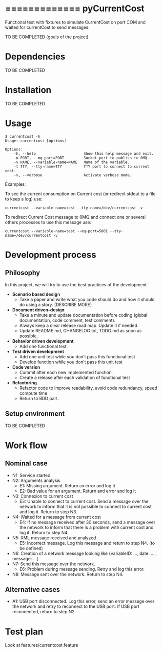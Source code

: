 =============
pyCurrentCost
=============

Functional test with fixtures to simulate CurrentCost on port COM and waited for currentCost to send messages.

TO BE COMPLETED (goals of the project)

Dependencies
============

TO BE COMPLETED

Installation
============

TO BE COMPLETED

Usage
=====

    $ currentcost -h
    Usage: currentcost [options]

    Options:
        -h, --help                      Show this help message and exit.
        -m PORT, --mq-port=PORT         Socket port to publish to 0MQ.
        -v NAME, --variable-name=NAME   Name of the variable.
        -t TTY, --tty-name=TTY          TTY port to connect to current cost.
        -v, --verbose                   Activate verbose mode.

Examples: 

To see the current consumption on Current cost (or redirect stdout to a file to keep a log) use:

    currentcost --variable-name=test --tty-name=/dev/currentcost -v

To redirect Current Cost message to 0MQ and connect one or several others processes to use this message use:   

    currentcost --variable-name=test --mq-port=5001 --tty-name=/dev/currentcost -v


Development process
===================

Philosophy
----------

In this project, we will try to use the best practices of the development.

* **Scenario based design** 
    * Take a paper and write what you code should do and how it should do using a story. (DESCRIBE MORE)
* **Document driven-design**
    * Take a minute and update documentation before coding (global documentation, code comment, test comment).
    * Always keep a clear release road map. Update it if needed. 
    * Update README.md, CHANGELOG.txt, TODO.md as soon as possible.
* **Behavior driven development**
    * Add one functional test.
* **Test driven development**
    * Add one unit test while you don't pass this functional test
    * Develop function while you don't pass this unit test
* **Code version**
    * Commit after each new implemented function
    * Create a release after each validation of functional test
* **Refactoring**
    * Refactor code to improve readability, avoid code redundancy, speed compute time
    * Return to BDD part.

Setup environment
-----------------

TO BE COMPLETED

Work flow
=========

Nominal case
------------

* N1: Service started
* N2: Arguments analysis
    * E1: Missing argument. Return an error and log it
    * E2: Bad value for an argument. Return and error and log it
* N3: Connexion to current cost
    * E3: Unable to connect to current cost. Send a message over the network to inform that it is not possible to connect to current cost and log it. Return to step N3.
* N4: Waited for a message from current cost
    * E4: If no message received after 30 seconds, send a message over the network to inform that there is a problem with current cost and log it. Return to step N4.
* N5: XML message received and analyzed
    * E5: Incorrect message. Log this message and return to step N4. (to be defined)
* N6: Creation of a network message looking like {variableID: ..., date: ..., message: ...}
* N7: Send this message over the network.
    * E6: Problem during message sending. Retry and log this error.
* N8: Message sent over the network. Return to step N4.

Alternative cases
-----------------

* A1: USB port disconnected. Log this error, send an error message over the network and retry to reconnect to the USB port. If USB port reconnected, return to step N2.

Test plan
=========

Look at features/currentcost.feature
